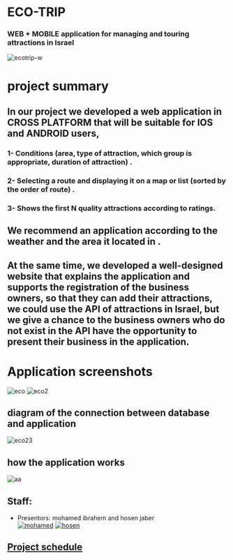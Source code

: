 # ECO-TRIP 
### WEB + MOBILE application for managing and touring attractions in Israel
![ecotrip-w](https://user-images.githubusercontent.com/17565537/27345703-57908326-55f3-11e7-9ec7-954c9e5c03c2.jpg)

# project summary 

## In our project we  developed a web application in CROSS PLATFORM that will be suitable for IOS and ANDROID users,

### 1-  Conditions (area, type of attraction, which group is appropriate, duration of attraction) .
### 2- Selecting a route  and displaying it on a map or list (sorted by the order of route) . 
### 3- Shows the first N quality attractions according to ratings.

## We  recommend  an application according to the weather and the area it located in .
##  At the same time, we developed a  well-designed website that explains the application and supports the registration of the business      owners, so that they can add their attractions, we could use the API of attractions in Israel, but we give a chance to  the business owners who do not exist in the API have the opportunity to present their business in the application.




# Application screenshots 
![eco](https://user-images.githubusercontent.com/17565534/27374716-801b4240-5675-11e7-9c8b-7fec9eafb840.png)
![eco2](https://user-images.githubusercontent.com/17565534/27376480-f8cd012e-567a-11e7-9907-23953e5fbe14.png)


##  diagram of the connection between database and application
![eco23](https://user-images.githubusercontent.com/17565534/27377189-f3fe68d4-567c-11e7-8aa0-8bd2501ca071.png)
##  how the application works 
![aa](https://user-images.githubusercontent.com/17565534/27377370-65474646-567d-11e7-8bed-6ad4a10c1ca2.png)


## Staff:
* Presentors: mohamed ibrahem and hosen jaber <br>
[![mohamed](https://avatars3.githubusercontent.com/u/17565537?v=3&s=350)](https://github.com/mohamadir)
[![hosen](https://avatars0.githubusercontent.com/u/17565534?v=3&s=350)](https://github.com/hosenja)

## [Project schedule](https://trello.com/b/Igv4OO0r/ecotrip)
